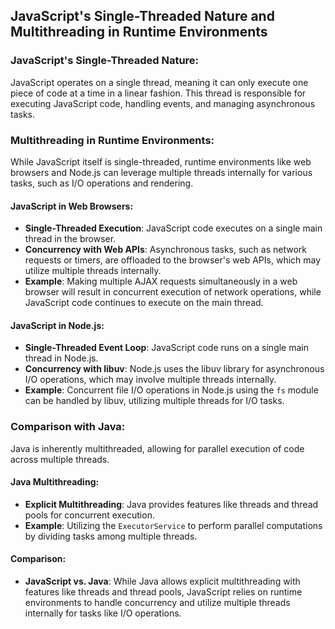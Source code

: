## JavaScript's Single-Threaded Nature and Multithreading in Runtime Environments

### JavaScript's Single-Threaded Nature:
JavaScript operates on a single thread, meaning it can only execute one piece of code at a time in a linear fashion. This thread is responsible for executing JavaScript code, handling events, and managing asynchronous tasks.

### Multithreading in Runtime Environments:
While JavaScript itself is single-threaded, runtime environments like web browsers and Node.js can leverage multiple threads internally for various tasks, such as I/O operations and rendering.

#### JavaScript in Web Browsers:
- **Single-Threaded Execution**: JavaScript code executes on a single main thread in the browser.
- **Concurrency with Web APIs**: Asynchronous tasks, such as network requests or timers, are offloaded to the browser's web APIs, which may utilize multiple threads internally.
- **Example**: Making multiple AJAX requests simultaneously in a web browser will result in concurrent execution of network operations, while JavaScript code continues to execute on the main thread.

#### JavaScript in Node.js:
- **Single-Threaded Event Loop**: JavaScript code runs on a single main thread in Node.js.
- **Concurrency with libuv**: Node.js uses the libuv library for asynchronous I/O operations, which may involve multiple threads internally.
- **Example**: Concurrent file I/O operations in Node.js using the `fs` module can be handled by libuv, utilizing multiple threads for I/O tasks.

### Comparison with Java:
Java is inherently multithreaded, allowing for parallel execution of code across multiple threads.

#### Java Multithreading:
- **Explicit Multithreading**: Java provides features like threads and thread pools for concurrent execution.
- **Example**: Utilizing the `ExecutorService` to perform parallel computations by dividing tasks among multiple threads.

#### Comparison:
- **JavaScript vs. Java**: While Java allows explicit multithreading with features like threads and thread pools, JavaScript relies on runtime environments to handle concurrency and utilize multiple threads internally for tasks like I/O operations.

